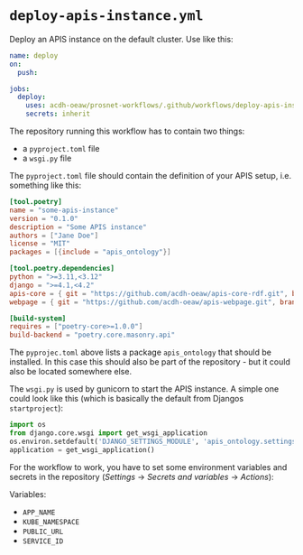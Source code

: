 # `deploy-apis-instance.yml`

Deploy an APIS instance on the default cluster. Use like this:

```yml
name: deploy
on:
  push:

jobs:
  deploy:
    uses: acdh-oeaw/prosnet-workflows/.github/workflows/deploy-apis-instance.yml@dev
    secrets: inherit
```

The repository running this workflow has to contain two things:
* a `pyproject.toml` file 
* a `wsgi.py` file

The `pyproject.toml` file should contain the definition of your APIS setup, i.e. something like this:
```toml
[tool.poetry]
name = "some-apis-instance"
version = "0.1.0"
description = "Some APIS instance"
authors = ["Jane Doe"]
license = "MIT"
packages = [{include = "apis_ontology"}]

[tool.poetry.dependencies]
python = ">=3.11,<3.12"
django = ">=4.1,<4.2"
apis-core = { git = "https://github.com/acdh-oeaw/apis-core-rdf.git", branch = "main"  }
webpage = { git = "https://github.com/acdh-oeaw/apis-webpage.git", branch = "main" }

[build-system]
requires = ["poetry-core>=1.0.0"]
build-backend = "poetry.core.masonry.api"
```

The `pyprojec.toml` above lists a package `apis_ontology` that should be
installed. In this case this should also be part of the repository - but it
could also be located somewhere else.

The `wsgi.py` is used by gunicorn to start the APIS instance. A simple one could look like this (which is basically the default from Djangos `startproject`):

```python
import os
from django.core.wsgi import get_wsgi_application
os.environ.setdefault('DJANGO_SETTINGS_MODULE', 'apis_ontology.settings.server_settings')
application = get_wsgi_application()
```

For the workflow to work, you have to set some environment variables and secrets in the repository (*Settings* -> *Secrets and variables* -> *Actions*):

Variables:
* `APP_NAME`
* `KUBE_NAMESPACE`
* `PUBLIC_URL`
* `SERVICE_ID`
